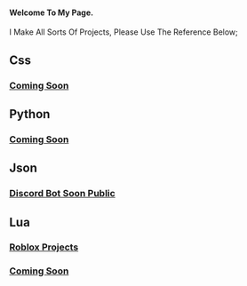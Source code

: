 #### Welcome To My Page.

I Make All Sorts Of Projects, Please Use The Reference Below;

## Css
### [Coming Soon]()
## Python
### [Coming Soon]()
## Json
### [Discord Bot Soon Public]()
## Lua
### [Roblox Projects](home)
### [Coming Soon]()

